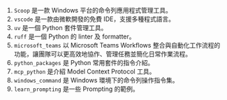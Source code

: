 1. `Scoop` 是一款 Windows 平台的命令列應用程式管理工具。
1. `vscode` 是一款由微軟開發的免費 IDE，支援多種程式語言。
1. `uv` 是一個 Python 套件管理工具。
1. `ruff` 是一個 Python 的 linter 及 formatter。
1. `microsoft_teams` 以 Microsoft Teams Workflows 整合與自動化工作流程的功能，讓團隊可以更高效地協作、管理任務並簡化日常作業流程。
1. `python_packages` 是 Python 常用套件的指令介紹。
1. `mcp_python` 是介紹 Model Context Protocol 工具。
1. `windows_command` 是 Windows 環境下的命令列操作指令集。
1. `learn_prompting` 是一些 Prompting 的範例。

